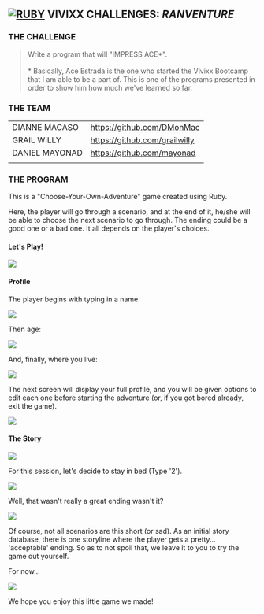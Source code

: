 ## **[![RUBY](https://user-images.githubusercontent.com/29721601/30624638-2d170a16-9df1-11e7-8c3a-b0753abdd5cd.png "Ruby")](https://www.ruby-lang.org/en/) VIVIXX CHALLENGES:** **_RANVENTURE_**

### THE CHALLENGE  
> Write a program that will "IMPRESS ACE*".  
\
\* Basically, Ace Estrada is the one who started the Vivixx Bootcamp that I am able to be a part of. This is one of the programs presented in order to show him how much we've learned so far.

### THE TEAM
| | |
|-|-|
| DIANNE MACASO | https://github.com/DMonMac |
| GRAIL WILLY | https://github.com/grailwilly |
| DANIEL MAYONAD | https://github.com/mayonad |
| | |

### THE PROGRAM
This is a "Choose-Your-Own-Adventure" game created using Ruby.

Here, the player will go through a scenario, and at the end of it, he/she will be able to choose the next scenario to go through. The ending could be a good one or a bad one. It all depends on the player's choices.

#### Let's Play!

![](http://i1202.photobucket.com/albums/bb362/tremor221/Vivixx/VCR/VCRRanventure/VCRRanventure01.png)

#### Profile
The player begins with typing in a name:

![](http://i1202.photobucket.com/albums/bb362/tremor221/Vivixx/VCR/VCRRanventure/VCRRanventure02.png)

Then age:

![](http://i1202.photobucket.com/albums/bb362/tremor221/Vivixx/VCR/VCRRanventure/VCRRanventure03.png)

And, finally, where you live:

![](http://i1202.photobucket.com/albums/bb362/tremor221/Vivixx/VCR/VCRRanventure/VCRRanventure04.png)

The next screen will display your full profile, and you will be given options to edit each one before starting the adventure (or, if you got bored already, exit the game).

![](http://i1202.photobucket.com/albums/bb362/tremor221/Vivixx/VCR/VCRRanventure/VCRRanventure09.png)

#### The Story

![](http://i1202.photobucket.com/albums/bb362/tremor221/Vivixx/VCR/VCRRanventure/VCRRanventure05.png)

For this session, let's decide to stay in bed (Type '2').

![](http://i1202.photobucket.com/albums/bb362/tremor221/Vivixx/VCR/VCRRanventure/VCRRanventure06.png)

Well, that wasn't really a great ending wasn't it?

![](http://i1202.photobucket.com/albums/bb362/tremor221/Vivixx/VCR/VCRRanventure/VCRRanventure07.png)

Of course, not all scenarios are this short (or sad). As an initial story database, there is one storyline where the player gets a pretty... 'acceptable' ending. So as to not spoil that, we leave it to you to try the game out yourself.

For now...

![](http://i1202.photobucket.com/albums/bb362/tremor221/Vivixx/VCR/VCRRanventure/VCRRanventure08.png)

We hope you enjoy this little game we made!
